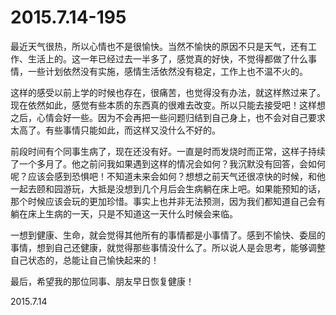 2015.7.14-195
=============
最近天气很热，所以心情也不是很愉快。当然不愉快的原因不只是天气，还有工作、生活上的。这一年已经过去一半多了，感觉真的好快，不觉得都做了什么事情，一些计划依然没有实施，感情生活依然没有稳定，工作上也不温不火的。

这样的感受以前上学的时候也存在，很痛苦，也觉得没有办法，就这样熬过来了。现在依然如此，感觉有些本质的东西真的很难去改变。所以只能去接受吧！这样想之后，心情会好一些。因为不会再把一些问题归结到自己身上，也不会对自己要求太高了。有些事情只能如此，而这样又没什么不好的。

前段时间有个同事生病了，现在还没有好。一直是时而发烧时而正常，这样子持续了一个多月了。他之前问我如果遇到这样的情况会如何？我沉默没有回答，会如何呢？应该会感到恐惧吧！不知道未来会如何？想想之前天气还很凉快的时候，和他一起去颐和园游玩，大抵是没想到几个月后会生病躺在床上吧。如果能预知的话，那个时候应该会玩的更加珍惜。事实上也并非无法预测，因为我们都知道自己会有躺在床上生病的一天，只是不知道这一天什么时候会来临。

一想到健康、生命，就会觉得其他所有的事情都是小事情了。感到不愉快、委屈的事情，想到自己还健康，就觉得那些事情没什么了。所以说人是会思考，能够调整自己状态的，总能让自己愉快起来的！

最后，希望我的那位同事、朋友早日恢复健康！

2015.7.14
